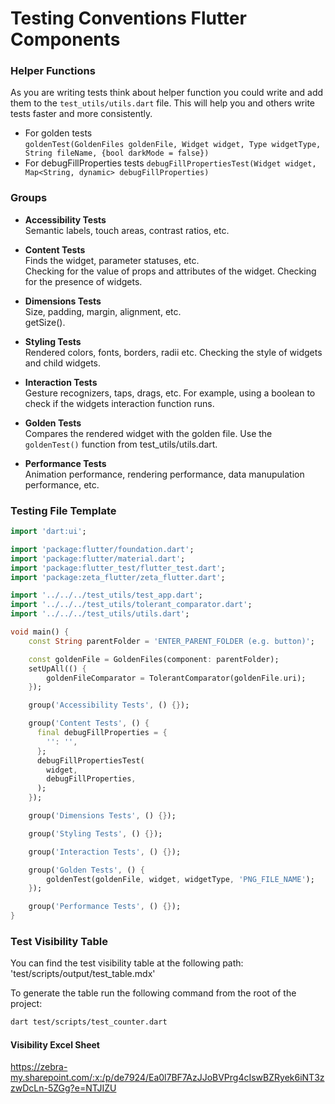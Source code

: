 # Testing Conventions Flutter Components

### Helper Functions

As you are writing tests think about helper function you could write and add them to the `test_utils/utils.dart` file. This will help you and others write tests faster and more consistently.

- For golden tests  
  `goldenTest(GoldenFiles goldenFile, Widget widget, Type widgetType, String fileName, {bool darkMode = false})`
- For debugFillProperties tests
  `debugFillPropertiesTest(Widget widget, Map<String, dynamic> debugFillProperties)`

### Groups

- **Accessibility Tests**  
  Semantic labels, touch areas, contrast ratios, etc.

- **Content Tests**  
  Finds the widget, parameter statuses, etc.  
  Checking for the value of props and attributes of the widget. Checking for the presence of widgets.

- **Dimensions Tests**  
  Size, padding, margin, alignment, etc.  
  getSize().

- **Styling Tests**  
  Rendered colors, fonts, borders, radii etc.
  Checking the style of widgets and child widgets.

- **Interaction Tests**  
  Gesture recognizers, taps, drags, etc.
  For example, using a boolean to check if the widgets interaction function runs.

- **Golden Tests**  
  Compares the rendered widget with the golden file. Use the `goldenTest()` function from test_utils/utils.dart.

- **Performance Tests**  
  Animation performance, rendering performance, data manupulation performance, etc.

### Testing File Template

```dart
import 'dart:ui';

import 'package:flutter/foundation.dart';
import 'package:flutter/material.dart';
import 'package:flutter_test/flutter_test.dart';
import 'package:zeta_flutter/zeta_flutter.dart';

import '../../../test_utils/test_app.dart';
import '../../../test_utils/tolerant_comparator.dart';
import '../../../test_utils/utils.dart';

void main() {
    const String parentFolder = 'ENTER_PARENT_FOLDER (e.g. button)';

    const goldenFile = GoldenFiles(component: parentFolder);
    setUpAll(() {
        goldenFileComparator = TolerantComparator(goldenFile.uri);
    });

    group('Accessibility Tests', () {});

    group('Content Tests', () {
      final debugFillProperties = {
        '': '',
      };
      debugFillPropertiesTest(
        widget,
        debugFillProperties,
      );
    });

    group('Dimensions Tests', () {});

    group('Styling Tests', () {});

    group('Interaction Tests', () {});

    group('Golden Tests', () {
        goldenTest(goldenFile, widget, widgetType, 'PNG_FILE_NAME');
    });

    group('Performance Tests', () {});
}
```

### Test Visibility Table

You can find the test visibility table at the following path: 'test/scripts/output/test_table.mdx'

To generate the table run the following command from the root of the project:

```bash
dart test/scripts/test_counter.dart
```

#### Visibility Excel Sheet

https://zebra-my.sharepoint.com/:x:/p/de7924/Ea0l7BF7AzJJoBVPrg4cIswBZRyek6iNT3zzwDcLn-5ZGg?e=NTJIZU
